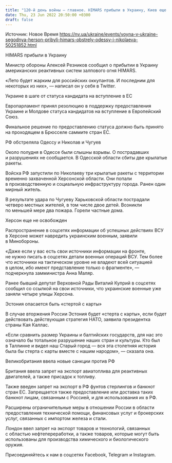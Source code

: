 ```yaml
---
title: "120-й день войны — главное. HIMARS прибыли в Украину, Киев еще на шаг приблизился к ЕС, Эстония опасается быть «стертой с карты»"
date: Thu, 23 Jun 2022 20:50:00 +0300
draft: false
---
```

Источник: Новое Время https://nv.ua/ukraine/events/voyna-v-ukraine-segodnya-herson-pribyli-himars-obstrely-odessy-i-nikolaeva-50251852.html


HIMARS прибыли в Украину

Министр обороны Алексей Резников сообщил о прибытии в Украину американских реактивных систем залпового огня HIMARS.

«Лето будет жарким для российских оккупантов. И последним для некоторых из них», — написал он у себя в Twitter.

Украине в шаге от статуса кандидата на вступление в ЕС

Европарламент принял резолюцию в поддержку предоставления Украине и Молдове статуса кандидатов на вступление в Европейский Союз.

Финальное решение по предоставлению статуса должно быть принято на проходящем в Брюсселе саммите стран ЕС.

РФ обстреляла Одессу и Николав и Чугуев

Около полудня в Одессе были слышны взрывы. О пострадавших и разрушениях не сообщается. В Одесской области сбиты две крылатые ракеты.

Войска РФ запустили по Николаеву три крылатые ракеты с территории временно захваченной Херсонской области. Они попали в производственную и социальную инфраструктуру города. Ранен один мирный житель.

В результате удара по Чугуеву Харьковской области пострадали четверо местных жителей, в том числе двое детей. Возникли по меньшей мере два пожара. Горели частные дома.

Херсон еще не освобожден

Распространение в соцсетях информации об успешных действиях ВСУ в Херсоне может навредить украинским военным, заявили в Минобороны.

«Даже если у вас есть свои источники информации на фронте, не нужно писать в соцсетях детали военных операций ВСУ. Тем более что источники на тактическом уровне не владеют всей ситуацией в целом, ибо имеют представление только о фрагменте», — подчеркнула замминистра Анна Маляр.

Ранее бывший депутат Верховной Рады Виталий Куприй в соцсетях сообщил со ссылкой на свои источники, что украинские военные уже заняли четыре улицы Херсона.

Эстония опасается быть «стертой с карты»

В случае вторжения России Эстония будет «стерта с карты», если будет действовать действующая стратегия НАТО, заявила президентка страны Кая Каллас.

«Если сравнить размер Украины и балтийских государств, для нас это означало бы тотальное разрушение наших стран и культуры. Кто был в Таллинне и видел наш Старый город — вся эта столетняя история была бы стерта с карты вместе с нашим народом», — сказала она.

Великобритания ввела новые санкции против РФ

Британия ввела запрет на экспорт авиатоплива для реактивных двигателей, а также присадок к топливу.

Также введен запрет на экспорт в РФ фунтов стерлингов и банкнот стран ЕС. Запрещается также предоставление или доставка таких банкнот лицам, связанным с Россией, и для использования их в РФ.

Расширены ограничительные меры в отношении России в области предоставления технической помощи, финансовых услуг и брокерских услуг, связанных с импортом железа и стали.

Лондон ввел запрет на экспорт товаров и технологий, связанных с областью нефтепереработки, а также товаров, которые могут быть использованы для производства химического и биологического оружия.

Присоединяйтесь к нам в соцсетях Facebook, Telegram и Instagram.
